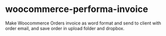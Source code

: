 # woocommerce-performa-invoice
Make Woocommerce Orders invoice as word format and send to client with order email, and save order in upload folder and dropbox.
